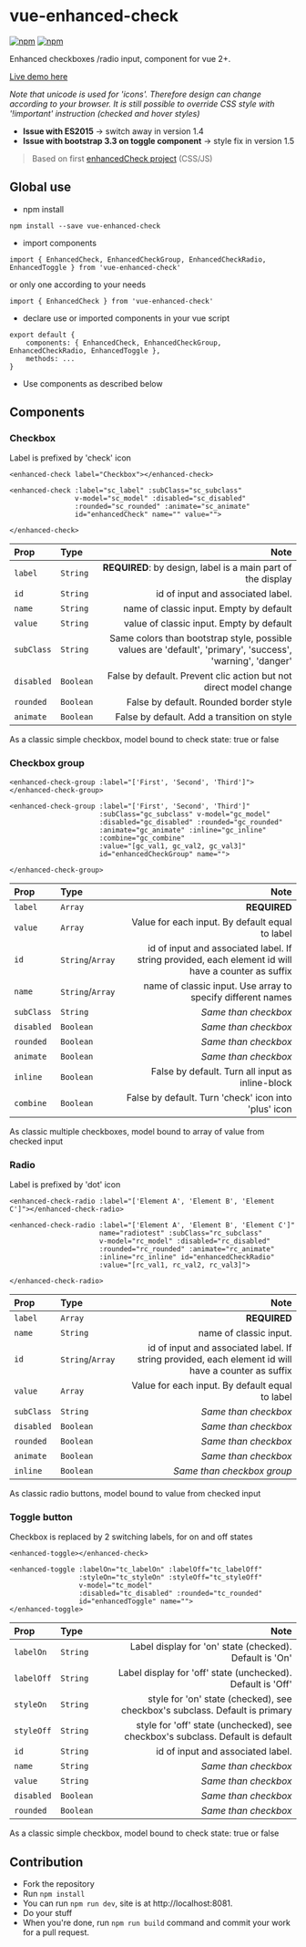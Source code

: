 # vue-enhanced-check
[![npm](https://img.shields.io/npm/v/vue-enhanced-check.svg)](https://www.npmjs.com/package/vue-enhanced-check)
[![npm](https://img.shields.io/npm/dt/vue-enhanced-check.svg)](https://www.npmjs.com/package/vue-enhanced-check)

Enhanced checkboxes /radio input, component for vue 2+.

[Live demo here](https://keiwen.github.io/vue-enhancedCheck/)

*Note that unicode is used for 'icons'. Therefore design can change according to your browser. It is still possible to override CSS style with '!important' instruction (checked and hover styles)*

- **Issue with ES2015** -> switch away in version 1.4
- **Issue with bootstrap 3.3 on toggle component** -> style fix in version 1.5

> Based on first [enhancedCheck project](https://github.com/Keiwen/enhancedCheck) (CSS/JS)

## Global use
- npm install
```
npm install --save vue-enhanced-check
```
- import components
```
import { EnhancedCheck, EnhancedCheckGroup, EnhancedCheckRadio, EnhancedToggle } from 'vue-enhanced-check'
```
or only one according to your needs
```
import { EnhancedCheck } from 'vue-enhanced-check'
```
- declare use or imported components in your vue script
```
export default {
    components: { EnhancedCheck, EnhancedCheckGroup, EnhancedCheckRadio, EnhancedToggle },
    methods: ...
}
```
- Use components as described below

## Components
### Checkbox
Label is prefixed by 'check' icon
```
<enhanced-check label="Checkbox"></enhanced-check>
```
```
<enhanced-check :label="sc_label" :subClass="sc_subclass"
                v-model="sc_model" :disabled="sc_disabled"
                :rounded="sc_rounded" :animate="sc_animate"
                id="enhancedCheck" name="" value="">

</enhanced-check>
```


| Prop | Type | Note
| :--- | :--- | ---: |
| `label` | `String` | **REQUIRED**: by design, label is a main part of the display |
| `id` | `String` | id of input and associated label. |
| `name` | `String` | name of classic input. Empty by default |
| `value` | `String` | value of classic input. Empty by default |
| `subClass` | `String` | Same colors than bootstrap style, possible values are 'default', 'primary', 'success', 'warning', 'danger' |
| `disabled` | `Boolean` | False by default. Prevent clic action but not direct model change |
| `rounded` | `Boolean` | False by default. Rounded border style |
| `animate` | `Boolean` | False by default. Add a transition on style |

As a classic simple checkbox, model bound to check state: true or false


### Checkbox group
```
<enhanced-check-group :label="['First', 'Second', 'Third']"></enhanced-check-group>
```
```
<enhanced-check-group :label="['First', 'Second', 'Third']"
                      :subClass="gc_subclass" v-model="gc_model"
                      :disabled="gc_disabled" :rounded="gc_rounded"
                      :animate="gc_animate" :inline="gc_inline"
                      :combine="gc_combine"
                      :value="[gc_val1, gc_val2, gc_val3]"
                      id="enhancedCheckGroup" name="">
    
</enhanced-check-group>
```


| Prop | Type | Note
| :--- | :--- | ---: |
| `label` | `Array` | **REQUIRED** |
| `value` | `Array` | Value for each input. By default equal to label |
| `id` | `String`/`Array` | id of input and associated label. If string provided, each element id will have a counter as suffix |
| `name` | `String`/`Array` | name of classic input. Use array to specify different names |
| `subClass` | `String` | *Same than checkbox* |
| `disabled` | `Boolean` | *Same than checkbox* |
| `rounded` | `Boolean` | *Same than checkbox* |
| `animate` | `Boolean` | *Same than checkbox* |
| `inline` | `Boolean` | False by default. Turn all input as inline-block |
| `combine` | `Boolean` | False by default. Turn 'check' icon into 'plus' icon |

As classic multiple checkboxes, model bound to array of value from checked input


### Radio
Label is prefixed by 'dot' icon
```
<enhanced-check-radio :label="['Element A', 'Element B', 'Element C']"></enhanced-check-radio>
```
```
<enhanced-check-radio :label="['Element A', 'Element B', 'Element C']"
                      name="radiotest" :subClass="rc_subclass"
                      v-model="rc_model" :disabled="rc_disabled"
                      :rounded="rc_rounded" :animate="rc_animate"
                      :inline="rc_inline" id="enhancedCheckRadio" 
                      :value="[rc_val1, rc_val2, rc_val3]">

</enhanced-check-radio>
```


| Prop | Type | Note
| :--- | :--- | ---: |
| `label` | `Array` | **REQUIRED** |
| `name` | `String` | name of classic input. |
| `id` | `String`/`Array` | id of input and associated label. If string provided, each element id will have a counter as suffix |
| `value` | `Array` | Value for each input. By default equal to label |
| `subClass` | `String` | *Same than checkbox* |
| `disabled` | `Boolean` | *Same than checkbox* |
| `rounded` | `Boolean` | *Same than checkbox* |
| `animate` | `Boolean` | *Same than checkbox* |
| `inline` | `Boolean` | *Same than checkbox group* |

As classic radio buttons, model bound to value from checked input

### Toggle button
Checkbox is replaced by 2 switching labels, for on and off states
```
<enhanced-toggle></enhanced-check>
```
```
<enhanced-toggle :labelOn="tc_labelOn" :labelOff="tc_labelOff"
                 :styleOn="tc_styleOn" :styleOff="tc_styleOff"
                 v-model="tc_model"
                 :disabled="tc_disabled" :rounded="tc_rounded"
                 id="enhancedToggle" name="">
</enhanced-toggle>
```


| Prop | Type | Note
| :--- | :--- | ---: |
| `labelOn` | `String` | Label display for 'on' state (checked). Default is 'On' |
| `labelOff` | `String` | Label display for 'off' state (unchecked). Default is 'Off' |
| `styleOn` | `String` | style for 'on' state (checked), see checkbox's subclass. Default is primary |
| `styleOff` | `String` | style for 'off' state (unchecked), see checkbox's subclass. Default is default |
| `id` | `String` | id of input and associated label. |
| `name` | `String` | *Same than checkbox* |
| `value` | `String` | *Same than checkbox* |
| `disabled` | `Boolean` | *Same than checkbox* |
| `rounded` | `Boolean` | *Same than checkbox* |

As a classic simple checkbox, model bound to check state: true or false

## Contribution
- Fork the repository
- Run `npm install`
- You can run `npm run dev`, site is at http://localhost:8081.
- Do your stuff
- When you're done, run `npm run build` command and commit your work for a pull request.


